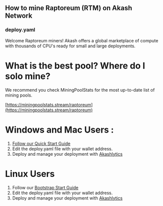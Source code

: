 ## How to mine Raptoreum (RTM) on Akash Network

### deploy.yaml

Welcome Raptoreum miners! Akash offers a global marketplace of compute with thousands of CPU's ready for small and large deployments.

# What is the best pool? Where do I solo mine?

We recommend you check MiningPoolStats for the most up-to-date list of mining pools.

[https://miningpoolstats.stream/raptoreum](https://miningpoolstats.stream/raptoreum)

# Windows and Mac Users :

1. [Follow our Quick Start Guide](https://docs.akash.network/guides/deploy)
2. Edit the deploy.yaml file with your wallet address.
3. Deploy and manage your deployment with [Akashlytics](https://akashlytics.com/deploy)

# Linux Users

1.  Follow our [Bootstrap Start Guide](https://github.com/ovrclk/akash-wallet-handler)
2.  Edit the deploy.yaml file with your wallet address.
3.  Deploy and manage your deployment with [Akashlytics](https://akashlytics.com/deploy)

